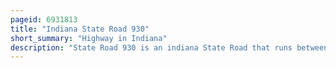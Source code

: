 ```yaml
---
pageid: 6931813
title: "Indiana State Road 930"
short_summary: "Highway in Indiana"
description: "State Road 930 is an indiana State Road that runs between Fort Wayne and new Haven in the State of Indiana. The 12. 97 miles of SR 930 serve as a connection with U. S. Route 30 Passes through these two Cities between the Beginning of Concurrency with interstate 69 in Fort Wayne and the End of its Concurrency with I-469 in new Haven. The entire Highway is listed on the national Highway System. Various Sections are urban two-lane Highway, urbanized Four-Lane divided Highway, and urbanized Six-Lane divided Highway. The Highway passes through industrial and commercial Areas. Sr 930 was designated in 1998, and replaced Segments of Us 30 in Fort Wayne and New Haven that were formerly Part of the Lincoln Highway in the 1920s, as well as Coliseum Boulevard, which was designated as Part of Us 30 in the 1950s."
---
```

